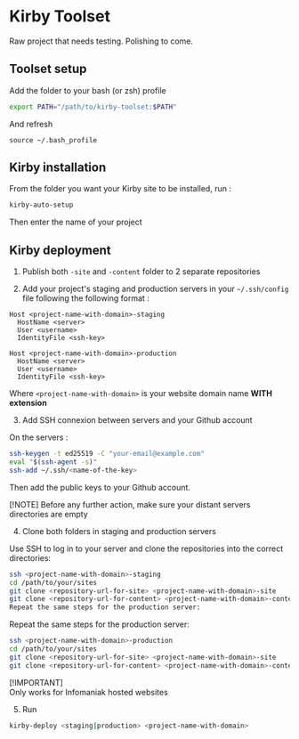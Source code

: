 # Kirby Toolset

Raw project that needs testing. Polishing to come.

## Toolset setup
Add the folder to your bash (or zsh) profile
```bash
export PATH="/path/to/kirby-toolset:$PATH"
```
And refresh 
```
source ~/.bash_profile
```

## Kirby installation
From the folder you want your Kirby site to be installed, run :
```bash
kirby-auto-setup
```
Then enter the name of your project

## Kirby deployment

1. Publish both `-site` and `-content` folder to 2 separate repositories

2. Add your project's staging and production servers in your `~/.ssh/config` file following the following format :
```ssh
Host <project-name-with-domain>-staging
  HostName <server>
  User <username>
  IdentityFile <ssh-key>

Host <project-name-with-domain>-production
  HostName <server>
  User <username>
  IdentityFile <ssh-key>
```
Where `<project-name-with-domain>` is your website domain name **WITH extension**

3. Add SSH connexion between servers and your Github account

On the servers :
```bash
ssh-keygen -t ed25519 -C "your-email@example.com"
eval "$(ssh-agent -s)"
ssh-add ~/.ssh/<name-of-the-key>
```

Then add the public keys to your Github account.

[!NOTE]
Before any further action, make sure your distant servers directories are empty

4. Clone both folders in staging and production servers

Use SSH to log in to your server and clone the repositories into the correct directories:

```bash
ssh <project-name-with-domain>-staging
cd /path/to/your/sites
git clone <repository-url-for-site> <project-name-with-domain>-site
git clone <repository-url-for-content> <project-name-with-domain>-content
Repeat the same steps for the production server:
```

Repeat the same steps for the production server:

```bash
ssh <project-name-with-domain>-production
cd /path/to/your/sites
git clone <repository-url-for-site> <project-name-with-domain>-site
git clone <repository-url-for-content> <project-name-with-domain>-content
```

[!IMPORTANT]  
Only works for Infomaniak hosted websites

5. Run
```bash
kirby-deploy <staging|production> <project-name-with-domain>
```
